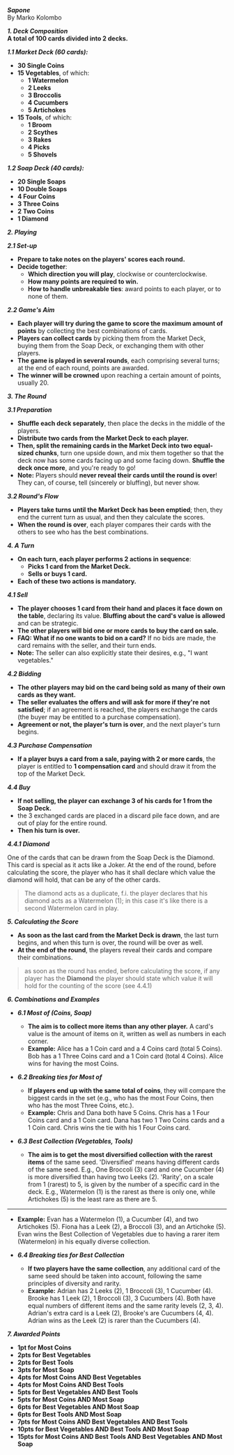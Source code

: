 **_Sapone_**  
By Marko Kolombo  

**_1. Deck Composition_**  
**A total of 100 cards divided into 2 decks.**

**_1.1 Market Deck (60 cards):_**
- **30 Single Coins**
- **15 Vegetables**, of which:
  - **1 Watermelon**
  - **2 Leeks**
  - **3 Broccolis**
  - **4 Cucumbers**
  - **5 Artichokes**
- **15 Tools**, of which:
  - **1 Broom**
  - **2 Scythes**
  - **3 Rakes**
  - **4 Picks**
  - **5 Shovels**

**_1.2 Soap Deck (40 cards):_**
- **20 Single Soaps**
- **10 Double Soaps**
- **4 Four Coins**
- **3 Three Coins**
- **2 Two Coins**
- **1 Diamond**

**_2. Playing_**

**_2.1 Set-up_**
- **Prepare to take notes on the players' scores each round.**
- **Decide together**:
  - **Which direction you will play**, clockwise or counterclockwise.
  - **How many points are required to win.**
  - **How to handle unbreakable ties**: award points to each player, or to none of them.

**_2.2 Game's Aim_**
- **Each player will try during the game to score the maximum amount of points** by collecting the best combinations of cards.
- **Players can collect cards** by picking them from the Market Deck, buying them from the Soap Deck, or exchanging them with other players.
- **The game is played in several rounds**, each comprising several turns; at the end of each round, points are awarded.
- **The winner will be crowned** upon reaching a certain amount of points, usually 20.

**_3. The Round_**

**_3.1 Preparation_**
- **Shuffle each deck separately**, then place the decks in the middle of the players.
- **Distribute two cards from the Market Deck to each player.**
- **Then, split the remaining cards in the Market Deck into two equal-sized chunks**, turn one upside down, and mix them together so that the deck now has some cards facing up and some facing down. **Shuffle the deck once more**, and you're ready to go!
- **Note:** Players should **never reveal their cards until the round is over**! They can, of course, tell (sincerely or bluffing), but never show.

**_3.2 Round's Flow_**
- **Players take turns until the Market Deck has been emptied**; then, they end the current turn as usual, and then they calculate the scores.
- **When the round is over**, each player compares their cards with the others to see who has the best combinations.

**_4. A Turn_**
- **On each turn, each player performs 2 actions in sequence**:
  - **Picks 1 card from the Market Deck.**
  - **Sells or buys 1 card.**
- **Each of these two actions is mandatory.**

**_4.1 Sell_**
- **The player chooses 1 card from their hand and places it face down on the table**, declaring its value. **Bluffing about the card's value is allowed** and can be strategic.
- **The other players will bid one or more cards to buy the card on sale.**
- **FAQ: What if no one wants to bid on a card?** If no bids are made, the card remains with the seller, and their turn ends.
- **Note:** The seller can also explicitly state their desires, e.g., "I want vegetables."

**_4.2 Bidding_**
- **The other players may bid on the card being sold as many of their own cards as they want.**
- **The seller evaluates the offers and will ask for more if they're not satisfied**; if an agreement is reached, the players exchange the cards (the buyer may be entitled to a purchase compensation).
- **Agreement or not, the player's turn is over**, and the next player's turn begins.

**_4.3 Purchase Compensation_**
- **If a player buys a card from a sale, paying with 2 or more cards**, the player is entitled to **1 compensation card** and should draw it from the top of the Market Deck.

**_4.4 Buy_**
- **If not selling, the player can exchange 3 of his cards for 1 from the Soap Deck.**
- the 3 exchanged cards are placed in a discard pile face down, and are out of play for the entire round.
- **Then his turn is over.**

**_4.4.1 Diamond_**

One of the cards that can be drawn from the Soap Deck is the Diamond. 
This card is special as it acts like a Joker. At the end of the round, before calculating the score, the player who has it shall declare which value the diamond will hold, that can be any of the other cards.
> The diamond acts as a duplicate, f.i. the player declares that his diamond acts as a Watermelon (1); in this case it's like there is a second Watermelon card in play.

**_5. Calculating the Score_**
- **As soon as the last card from the Market Deck is drawn**, the last turn begins, and when this turn is over, the round will be over as well.
- **At the end of the round**, the players reveal their cards and compare their combinations.
> as soon as the round has ended, before calculating the score, if any player has the **Diamond** the player should state which value it will hold for the counting of the score (see 4.4.1)

**_6. Combinations and Examples_**

- **_6.1 Most of (Coins, Soap)_**
   - **The aim is to collect more items than any other player.** A card's value is the amount of items on it, written as well as numbers in each corner.
   - **Example:** Alice has a 1 Coin card and a 4 Coins card (total 5 Coins). Bob has a 1 Three Coins card and a 1 Coin card (total 4 Coins). Alice wins for having the most Coins.

- **_6.2 Breaking ties for Most of_**
   - **If players end up with the same total of coins**, they will compare the biggest cards in the set (e.g., who has the most Four Coins, then who has the most Three Coins, etc.).
   - **Example:** Chris and Dana both have 5 Coins. Chris has a 1 Four Coins card and a 1 Coin card. Dana has two 1 Two Coins cards and a 1 Coin card. Chris wins the tie with his 1 Four Coins card.

- **_6.3 Best Collection (Vegetables, Tools)_**
   - **The aim is to get the most diversified collection with the rarest items** of the same seed. 'Diversified' means having different cards of the same seed. E.g., One Broccoli (3) card and one Cucumber (4) is more diversified than having two Leeks (2). 'Rarity', on a scale from 1 (rarest) to 5, is given by the number of a specific card in the deck. E.g., Watermelon (1) is the rarest as there is only one, while Artichokes (5) is the least rare as there are 5.
---

   - **Example:** Evan has a Watermelon (1), a Cucumber (4), and two Artichokes (5). Fiona has a Leek (2), a Broccoli (3), and an Artichoke (5). Evan wins the Best Collection of Vegetables due to having a rarer item (Watermelon) in his equally diverse collection.

- **_6.4 Breaking ties for Best Collection_**
   - **If two players have the same collection**, any additional card of the same seed should be taken into account, following the same principles of diversity and rarity.
   - **Example:** Adrian has 2 Leeks (2), 1 Broccoli (3), 1 Cucumber (4). Brooke has 1 Leek (2), 1 Broccoli (3), 3 Cucumbers (4). Both have equal numbers of different items and the same rarity levels (2, 3, 4). Adrian's extra card is a Leek (2), Brooke's are Cucumbers (4, 4). Adrian wins as the Leek (2) is rarer than the Cucumbers (4).

**_7. Awarded Points_**
- **1pt for Most Coins**
- **2pts for Best Vegetables**
- **2pts for Best Tools**
- **3pts for Most Soap**
- **4pts for Most Coins AND Best Vegetables**
- **4pts for Most Coins AND Best Tools**
- **5pts for Best Vegetables AND Best Tools**
- **5pts for Most Coins AND Most Soap**
- **6pts for Best Vegetables AND Most Soap**
- **6pts for Best Tools AND Most Soap**
- **7pts for Most Coins AND Best Vegetables AND Best Tools**
- **10pts for Best Vegetables AND Best Tools AND Most Soap**
- **15pts for Most Coins AND Best Tools AND Best Vegetables AND Most Soap**

